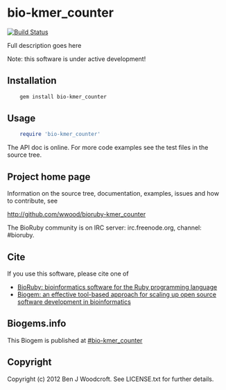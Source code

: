 # bio-kmer_counter

[![Build Status](https://secure.travis-ci.org/wwood/bioruby-kmer_counter.png)](http://travis-ci.org/wwood/bioruby-kmer_counter)

Full description goes here

Note: this software is under active development!

## Installation

```sh
    gem install bio-kmer_counter
```

## Usage

```ruby
    require 'bio-kmer_counter'
```

The API doc is online. For more code examples see the test files in
the source tree.
        
## Project home page

Information on the source tree, documentation, examples, issues and
how to contribute, see

  http://github.com/wwood/bioruby-kmer_counter

The BioRuby community is on IRC server: irc.freenode.org, channel: #bioruby.

## Cite

If you use this software, please cite one of
  
* [BioRuby: bioinformatics software for the Ruby programming language](http://dx.doi.org/10.1093/bioinformatics/btq475)
* [Biogem: an effective tool-based approach for scaling up open source software development in bioinformatics](http://dx.doi.org/10.1093/bioinformatics/bts080)

## Biogems.info

This Biogem is published at [#bio-kmer_counter](http://biogems.info/index.html)

## Copyright

Copyright (c) 2012 Ben J Woodcroft. See LICENSE.txt for further details.

